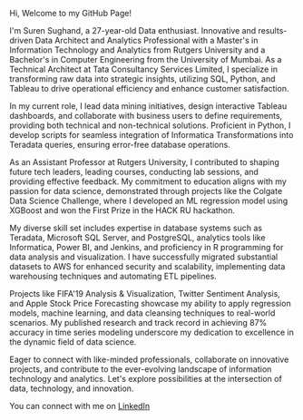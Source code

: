 Hi, Welcome to my GitHub Page!

I'm Suren Sughand, a 27-year-old Data enthusiast. Innovative and results-driven Data Architect and Analytics Professional with a Master's in Information Technology and Analytics from Rutgers University and a Bachelor's in Computer Engineering from the University of Mumbai. As a Technical Architect at Tata Consultancy Services Limited, I specialize in transforming raw data into strategic insights, utilizing SQL, Python, and Tableau to drive operational efficiency and enhance customer satisfaction.

In my current role, I lead data mining initiatives, design interactive Tableau dashboards, and collaborate with business users to define requirements, providing both technical and non-technical solutions. Proficient in Python, I develop scripts for seamless integration of Informatica Transformations into Teradata queries, ensuring error-free database operations.

As an Assistant Professor at Rutgers University, I contributed to shaping future tech leaders, leading courses, conducting lab sessions, and providing effective feedback. My commitment to education aligns with my passion for data science, demonstrated through projects like the Colgate Data Science Challenge, where I developed an ML regression model using XGBoost and won the First Prize in the HACK RU hackathon.

My diverse skill set includes expertise in database systems such as Teradata, Microsoft SQL Server, and PostgreSQL, analytics tools like Informatica, Power BI, and Jenkins, and proficiency in R programming for data analysis and visualization. I have successfully migrated substantial datasets to AWS for enhanced security and scalability, implementing data warehousing techniques and automating ETL pipelines.

Projects like FIFA'19 Analysis & Visualization, Twitter Sentiment Analysis, and Apple Stock Price Forecasting showcase my ability to apply regression models, machine learning, and data cleansing techniques to real-world scenarios. My published research and track record in achieving 87% accuracy in time series modeling underscore my dedication to excellence in the dynamic field of data science.

Eager to connect with like-minded professionals, collaborate on innovative projects, and contribute to the ever-evolving landscape of information technology and analytics. Let's explore possibilities at the intersection of data, technology, and innovation.

You can connect with me on [LinkedIn](https://www.linkedin.com/in/surensughand/)
